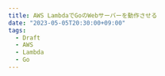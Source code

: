 ```yaml
---
title: AWS LambdaでGoのWebサーバーを動作させる
date: "2023-05-05T20:30:00+09:00"
tags:
  - Draft
  - AWS
  - Lambda
  - Go
---
```


